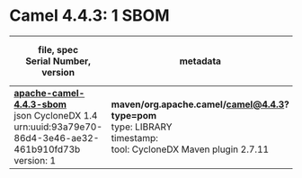 Camel 4.4.3: 1 SBOM
=======

| file, spec<br>Serial Number, version| metadata | components<br>by type<br>- libs purl types |
| ----------------------------------- | -------- | ------------------------------------------ |
| **[apache-camel-4.4.3-sbom](maven/org.apache.camel/camel/4.4.3/apache-camel-4.4.3-sbom.json)**<br>json CycloneDX 1.4<br>urn:uuid:93a79e70-86d4-3e46-ae32-461b910fd73b<br>version: 1 | **maven/org.apache.camel/camel@4.4.3?type=pom**<br>type: LIBRARY<br>timestamp: <br>tool: CycloneDX Maven plugin 2.7.11 | 2490<br>`library`: 2490 <br>- `maven`: 2490  |
